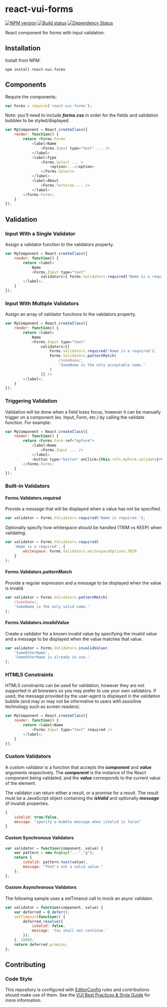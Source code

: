 # react-vui-forms

[![NPM version][npm-image]][npm-url]
[![Build status][ci-image]][ci-url]
[![Dependency Status][dependencies-image]][dependencies-url]

React component for forms with input validation.

## Installation

Install from NPM:
```shell
npm install react-vui-forms
```

## Components

Require the components:
```javascript
var Forms = require('react-vui-forms');
```

Note: you'll need to include ***forms.css*** in order for the fields and validation bubbles to be styled/displayed.

```javascript
var MyComponent = React.createClass({
    render: function() {
        return <Forms.Form>
            <label>Name
                <Forms.Input type="text" ... />
            </label>
            <label>Type
                <Forms.Select ... >
                    <option>...</option>
                </Forms.Select>
            </label>
            <label>About
                <Forms.Textarea ... />
            </label>
        </Forms.Form>;
    }
});
```

## Validation

### Input With a Single Validator

Assign a validator function to the validators property.

```javascript
var MyComponent = React.createClass({
    render: function() {
        return <label>
            Name
            <Forms.Input type="text"
                validators={ Forms.Validators.required('Name is a required') } />
        </label>;
    }
});
```

### Input With Multiple Validators

Assign an array of validator functions to the validators property.

```javascript
var MyComponent = React.createClass({
    render: function() {
        return <label>
            Name
            <Forms.Input type="text"
                validators={[
                    Forms.Validators.required('Name is a required'),
                    Forms.Validators.patternMatch(
                        /SomeName/,
                        'SomeName is the only acceptable name.'
                    )
                ]} />
        </label>;
    }
});
```

### Triggering Validation

Validation will be done when a field loses focus, however it can be manually trigger on a component (ex. Input, Form, etc.) by calling the validate function. For example:

```javascript
var MyComponent = React.createClass({
    render: function() {
        return <Forms.Form ref="myForm">
            <label>Name
                <Forms.Input ... />
            </label>
            <button type="button" onClick={this.refs.myForm.validate}>Validate</button>
        </Forms.Form>;
    }
});
```

### Built-in Validators

#### Forms.Validators.required

Provide a message that will be displayed when a value has not be specified.

```javascript
var validator = Forms.Validators.required('Name is required.');
```

Optionally specify how whitespace should be handled (TRIM vs KEEP) when validating.

```javascript
var validator = Forms.Validators.required(
    'Name is a required', {
        whitespace: Forms.Validators.whitespaceOptions.TRIM
    }
);
```

#### Forms.Validators.patternMatch

Provide a regular expression and a message to be displayed when the value is invalid.

```javascript
var validator = Forms.Validators.patternMatch(
    /SomeName/,
    'SomeName is the only valid name.'
);
```

#### Forms.Validators.invalidValue

Create a validator for a known invalid value by specifying the invalid value and a message to be displayed when the value matches that value.

```javascript
var validator = Forms.Validators.invalidValue(
    'SomeOtherName',
    'SomeOtherName is already in use.'
);
```

### HTML5 Constraints

HTML5 constraints can be used for validation, however they are not supported in all browsers so you may prefer to use your own validators. If used, the message provided by the user-agent is displayed in the validation bubble (and may or may not be informative to users with assisitive technology such as screen readers).

```javascript
var MyComponent = React.createClass({
    render: function() {
        return <label>Name
            <Forms.Input type="text" required />
        </label>;
    }
});
```

### Custom Validators

A custom validator is a function that accepts the ***component*** and ***value*** arguments respectively. The ***component*** is the instance of the React component being validated, and the ***value*** corresponds to the current value of the element.

The validator can return either a result, or a promise for a result. The result must be a JavaScript object containing the ***isValid*** and optionally ***message*** (if invalid) properties.

```javascript
{
    isValid: true/false,
    message: "specify a bubble message when isValid is false"
}
```

#### Custom Synchronous Validators

```javascript
var validator = function(component, value) {
    var pattern = new RegExp("...","g");
    return {
        isValid: pattern.test(value),
        message: "That's not a valid value."
    };
};
```

#### Custom Asynchronous Validators

The following sample uses a setTimeout call to mock an async validator.

```javascript
var validator = function(component, value) {
    var deferred = Q.defer();
    setTimeout(function() {
        deferred.resolve({
            isValid: false,
            message: 'You shall not continue.'
        });
    }, 1000);
    return deferred.promise;
};
```

## Contributing

### Code Style

This repository is configured with [EditorConfig](http://editorconfig.org) rules and contributions should make use of them. See the [VUI Best Practices & Style Guide](https://github.com/Brightspace/valence-ui-docs/wiki/Best-Practices-&-Style-Guide) for more information.

[npm-url]: https://www.npmjs.org/package/react-vui-forms
[npm-image]: https://img.shields.io/npm/v/react-vui-forms.svg
[ci-url]: https://travis-ci.org/Brightspace/react-valence-ui-forms
[ci-image]: https://img.shields.io/travis-ci/Brightspace/react-valence-ui-forms.svg
[dependencies-url]: https://david-dm.org/brightspace/react-valence-ui-forms
[dependencies-image]: https://img.shields.io/david/Brightspace/react-valence-ui-forms.svg

